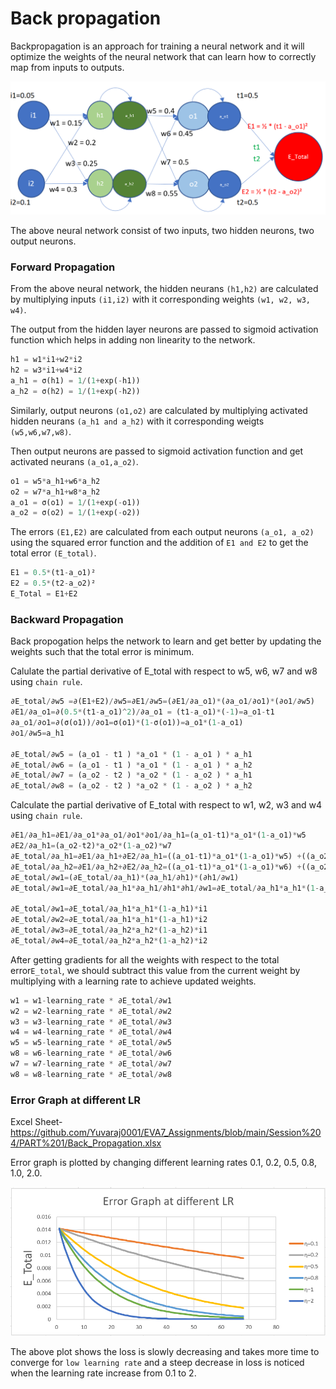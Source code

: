 # Back propagation

Backpropagation is an approach for training a neural network and it will optimize the weights of the neural network that can learn how to correctly map from inputs to outputs. 

![alt text](https://github.com/yuvaraj-venkataswamy/ERA-V1/blob/main/session6/PART%201/backpropagation.png)

The above neural network consist of two inputs, two hidden neurons, two output neurons.

### Forward Propagation

From the above neural network, the hidden neurans `(h1,h2)` are calculated by multiplying inputs `(i1,i2)` with it corresponding weights `(w1, w2, w3, w4)`.

The output from the hidden layer neurons are passed to sigmoid activation function which helps in adding non linearity to the network.


```python
h1 = w1*i1+w2*i2
h2 = w3*i1+w4*i2
a_h1 = σ(h1) = 1/(1+exp(-h1))
a_h2 = σ(h2) = 1/(1+exp(-h2))
```

Similarly, output neurons `(o1,o2)` are calculated by multiplying activated hidden neurans `(a_h1 and a_h2)` with it corresponding weigts `(w5,w6,w7,w8)`.

Then output neurons are passed to sigmoid activation function and get activated neurans `(a_o1,a_o2)`.


```python
o1 = w5*a_h1+w6*a_h2
o2 = w7*a_h1+w8*a_h2
a_o1 = σ(o1) = 1/(1+exp(-o1))
a_o2 = σ(o2) = 1/(1+exp(-o2))
```

The errors `(E1,E2)` are calculated from each output neurons `(a_o1, a_o2)` using the squared error function and the addition of `E1 and E2` to get the total error `(E_total)`.


```python
E1 = 0.5*(t1-a_o1)²
E2 = 0.5*(t2-a_o2)²
E_Total = E1+E2
```

### Backward Propagation

Back propogation helps the network to learn and get better by updating the weights such that the total error is minimum.

Calulate the partial derivative of E_total with respect to w5, w6, w7 and w8 using `chain rule`.


```python
∂E_total/∂w5 =∂(E1+E2)/∂w5=∂E1/∂w5=(∂E1/∂a_o1)*(∂a_o1/∂o1)*(∂o1/∂w5)
∂E1/∂a_o1=∂(0.5*(t1-a_o1)^2)/∂a_o1 = (t1-a_o1)*(-1)=a_o1-t1
∂a_o1/∂o1=∂(σ(o1))/∂o1=σ(o1)*(1-σ(o1))=a_o1*(1-a_o1)
∂o1/∂w5=a_h1

∂E_total/∂w5 = (a_o1 - t1 ) *a_o1 * (1 - a_o1 ) * a_h1
∂E_total/∂w6 = (a_o1 - t1 ) *a_o1 * (1 - a_o1 ) * a_h2
∂E_total/∂w7 = (a_o2 - t2 ) *a_o2 * (1 - a_o2 ) * a_h1
∂E_total/∂w8 = (a_o2 - t2 ) *a_o2 * (1 - a_o2 ) * a_h2
```

Calculate the partial derivative of E_total with respect to w1, w2, w3 and w4 using `chain rule`.


```python
∂E1/∂a_h1=∂E1/∂a_o1*∂a_o1/∂o1*∂o1/∂a_h1=(a_o1-t1)*a_o1*(1-a_o1)*w5
∂E2/∂a_h1=(a_o2-t2)*a_o2*(1-a_o2)*w7
∂E_total/∂a_h1=∂E1/∂a_h1+∂E2/∂a_h1=((a_o1-t1)*a_o1*(1-a_o1)*w5) +((a_o2-t2)*a_o2*(1-a_o2)*w7)
∂E_total/∂a_h2=∂E1/∂a_h2+∂E2/∂a_h2=((a_o1-t1)*a_o1*(1-a_o1)*w6) +((a_o2-t2)*a_o2*(1-a_o2)*w8)
∂E_total/∂w1=(∂E_total/∂a_h1)*(∂a_h1/∂h1)*(∂h1/∂w1)
∂E_total/∂w1=∂E_total/∂a_h1*∂a_h1/∂h1*∂h1/∂w1=∂E_total/∂a_h1*a_h1*(1-a_h1)*∂h1/∂w1

∂E_total/∂w1=∂E_total/∂a_h1*a_h1*(1-a_h1)*i1
∂E_total/∂w2=∂E_total/∂a_h1*a_h1*(1-a_h1)*i2
∂E_total/∂w3=∂E_total/∂a_h2*a_h2*(1-a_h2)*i1
∂E_total/∂w4=∂E_total/∂a_h2*a_h2*(1-a_h2)*i2
```

After getting gradients for all the weights with respect to the total error`E_total`, we should subtract this value from the current weight by multiplying with a learning rate to achieve updated weights.


```python
w1 = w1-learning_rate * ∂E_total/∂w1
w2 = w2-learning_rate * ∂E_total/∂w2
w3 = w3-learning_rate * ∂E_total/∂w3
w4 = w4-learning_rate * ∂E_total/∂w4
w5 = w5-learning_rate * ∂E_total/∂w5
w8 = w6-learning_rate * ∂E_total/∂w6
w7 = w7-learning_rate * ∂E_total/∂w7
w8 = w8-learning_rate * ∂E_total/∂w8
```

### Error Graph at different LR

Excel Sheet- https://github.com/Yuvaraj0001/EVA7_Assignments/blob/main/Session%204/PART%201/Back_Propagation.xlsx

Error graph is plotted by changing different learning rates 0.1, 0.2, 0.5, 0.8, 1.0, 2.0. 

![alt text](https://github.com/yuvaraj-venkataswamy/ERA-V1/blob/main/session6/PART%201/Error_graph.png)

The above plot shows the loss is slowly decreasing and takes more time to converge for `low learning rate` and a steep decrease in loss is noticed when the learning rate increase from 0.1 to 2.


```python

```
